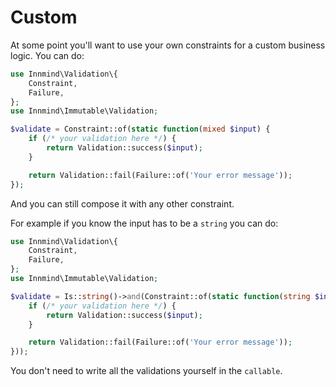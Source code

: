 # Custom

At some point you'll want to use your own constraints for a custom business logic. You can do:

```php
use Innmind\Validation\{
    Constraint,
    Failure,
};
use Innmind\Immutable\Validation;

$validate = Constraint::of(static function(mixed $input) {
    if (/* your validation here */) {
        return Validation::success($input);
    }

    return Validation::fail(Failure::of('Your error message'));
});
```

And you can still compose it with any other constraint.

For example if you know the input has to be a `string` you can do:

```php hl_lines="7"
use Innmind\Validation\{
    Constraint,
    Failure,
};
use Innmind\Immutable\Validation;

$validate = Is::string()->and(Constraint::of(static function(string $input) {
    if (/* your validation here */) {
        return Validation::success($input);
    }

    return Validation::fail(Failure::of('Your error message'));
}));
```

You don't need to write all the validations yourself in the `callable`.
